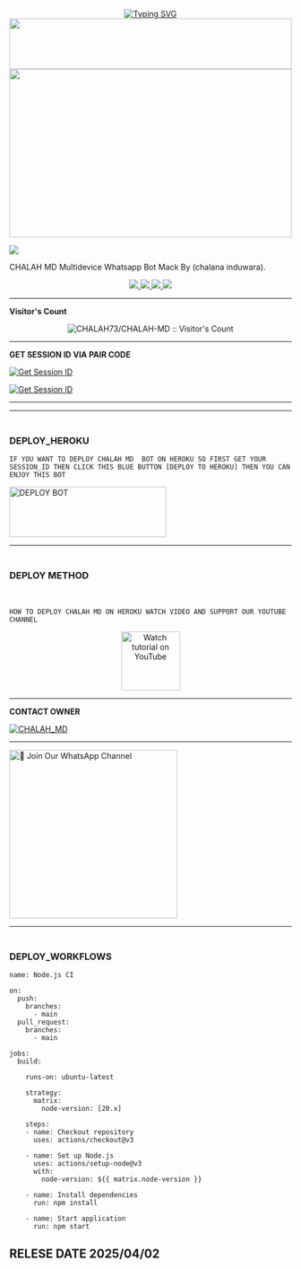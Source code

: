 <p align="center">
<a href="https://git.io/typing-svg"><img src="https://readme-typing-svg.demolab.com?font=Rubik+Dirt&size=65&pause=1000&color=F72C3F&background=FF20A500&center=true&vCenter=true&width=1000&height=150&lines=CHALAH_MD_V1" alt="Typing SVG" /></a>

<img src="https://i.imgur.com/dBaSKWF.gif" height="90" width="100%">
 <br>
 
<img src="https://i.ibb.co/B52Zty47/SulaMd.jpg" height="300" width="100%">

<br>

<a><img src='https://i.imgur.com/LyHic3i.gif'/></a>

CHALAH MD  Multidevice Whatsapp Bot Mack By (chalana induwara).




<p align="center">
  <a href="https://github.com/CHALAH73/CHALAH-MD..git">
    <img src="https://img.shields.io/github/repo-size/CHALAH73/CHALAH-MD?color=purple&label=Repo%20Size&style=plastic">

  </a>
  <a href="https://github.com/CHALAH73/CHALAH-MD..git">
    <img src="https://img.shields.io/github/license/CHALAH73/CHALAH-MD?color=purple&label=License&style=plastic">

  </a>
  <a href="https://github.com/CHALAH73/CHALAH-MD..git">
    <img src="https://img.shields.io/github/languages/top/CHALAH73/CHALAH-MD?color=purple&label=Javascript&style=plastic">

  </a>
  <a href="https://github.com/CHALAH73/CHALAH-MD..git">
    <img src="https://img.shields.io/static/v1?label=Author&message=Chalana%20induwara&color=purple&style=plastic">

  </a>
  </p>
 <hr>
 
 <b>Visitor's Count</b>

 <p align="center"><img src="https://profile-counter.glitch.me/{CHALAH-MD}/count.svg" alt="CHALAH73/CHALAH-MD :: Visitor's Count" old_src="https://profile-counter.glitch.me/{sulakshamadara68/SULA-MD}/count.svg" /></p>

<hr>

<b>GET SESSION ID VIA PAIR CODE </b>

<a href='https://sula-pair-web.onrender.com' target="_blank"><img alt='Get Session ID' src='https://img.shields.io/badge/Click here to get your session id 1-blue?style=for-the-badge&logo=opencv&logoColor=white'/></a>


<a href='https://sula-pair-web.vercel.app/pair.html' target="_blank"><img alt='Get Session ID' src='https://img.shields.io/badge/Click here to get your session id 2-blue?style=for-the-badge&logo=opencv&logoColor=white'/></a>
<hr>


 
<hr>

### <br>   DEPLOY_HEROKU 

`IF YOU WANT TO DEPLOY CHALAH MD  BOT ON HEROKU SO FIRST GET YOUR SESSION_ID THEN CLICK THIS BLUE BUTTON [DEPLOY TO HEROKU] THEN YOU CAN ENJOY THIS BOT`

 
<a href="https://dashboard.heroku.com/new-app?template=https://github.com/sulakshamadara68/SULA-MD" target="blank"><img align="center" src="https://i.imgur.com/6rs61MY.png" alt="DEPLOY BOT" height="90" width="280" /></a>

<hr>

### <br>  DEPLOY METHOD 

<br>

` HOW TO DEPLOY CHALAH MD ON HEROKU WATCH VIDEO AND SUPPORT OUR YOUTUBE CHANNEL `

<p align="center">
   <a href="https://youtu.be/KG3s5feShKA"><img src="https://i.ibb.co/71mYRh4/116-1161192-podcast-subscribe-listen-button-youtube-sign-hd-png.png" alt="Watch tutorial on YouTube" border="0"  width="105">
    </a>
</p>

<hr>

<b>CONTACT OWNER</b>

[![CHALAH_MD](https://telegra.ph/file/99460844d012cad1b7ee4.jpg)](https://wa.me/+94776938009)

<hr>

<a href="https://whatsapp.com/channel/0029Vb3v0Fe1dAvw1XUIV61t"><img src="https://img.shields.io/badge/%E2%9D%A4%EF%B8%8F%E2%80%8D%20Join%20Our%20WhatsApp%20Channel%F0%9F%91%A8%E2%80%8D%F0%9F%92%BB-green" alt="📎 Join Our WhatsApp Channel" width="300"></a>

<hr>

### <br>   DEPLOY_WORKFLOWS 
```
name: Node.js CI

on:
  push:
    branches:
      - main
  pull_request:
    branches:
      - main

jobs:
  build:

    runs-on: ubuntu-latest

    strategy:
      matrix:
        node-version: [20.x]

    steps:
    - name: Checkout repository
      uses: actions/checkout@v3

    - name: Set up Node.js
      uses: actions/setup-node@v3
      with:
        node-version: ${{ matrix.node-version }}

    - name: Install dependencies
      run: npm install

    - name: Start application
      run: npm start
```

## RELESE DATE 2025/04/02
